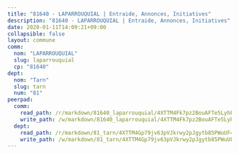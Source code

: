 ```yaml
---
title: "81640 - LAPARROUQUIAL | Entraide, Annonces, Initiatives"
description: "81640 - LAPARROUQUIAL | Entraide, Annonces, Initiatives"
date: 2020-01-11T14:09:21+09:00
collapsible: false
layout: commune
comm:
  nom: "LAPARROUQUIAL"
  slug: laparrouquial
  cp: "81640"
dept:
  nom: "Tarn"
  slug: tarn
  num: "81"
peerpad:
  comm:
    read_path: /r/markdown/81640_laparrouquial/4XTTM4Fk7pz2BouAFTe5LyhEL5K3ez6DCAqBQYajkDAcT49dK
    write_path: /w/markdown/81640_laparrouquial/4XTTM4Fk7pz2BouAFTe5LyhEL5K3ez6DCAqBQYajkDAcT49dK-K3TgUMNeyggHQWB8TgPZj1Domr9PqhDDd6YJwds8DRKNbr4S7jNvsiD77cAWb68Medh4VQhg4yQTs3K7DgLb9DJSB9oDUhrU3sZK33tagkdKasUmh65qqUa319K2TH3eQr1TcsMj
  dept:
    read_path: /r/markdown/81_tarn/4XTTM4Gp79jv63pVJkrwy2pJgytb85PWuUF46qZV3RNcf9bTY
    write_path: /w/markdown/81_tarn/4XTTM4Gp79jv63pVJkrwy2pJgytb85PWuUF46qZV3RNcf9bTY-K3TgUQULAfYZTaNEYQn663imu6tLJ5XUSYV3bG6y2QwZHe2hiw5KiHgnyL8wpzhjjRKSLQVjHCuMHvPTtVgD4tm7BFQTVwqLNiZgb8d93Riu34VNq5t6eFocUS5Ezct8i9MJtUHQ
---
```


